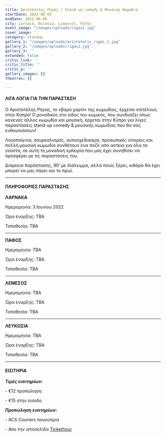 ```yaml
---
title: Αριστοτελης Ρηγας / Stand up comedy & Μουσικη Κωμωδια
startDate: 2022-06-03
endDate: 2022-06-06
city: Larnaca, Nicosia, Limassol, Pafos
event_image: "/images/uploads/rigas1.jpg"
cover_image: ''
category: Standup
gallery_1: "/images/uploads/aristotelis_rigas_1.jpg"
gallery_2: "/images/uploads/rigas2.jpg"
gallery_3: ''
extended: false
critic_link: ''
critic_title: ''
critic_p: ''
gallery_images: []
theatres: []

---
```

#### ΛΙΓΑ ΛΟΓΙΑ ΓΙΑ ΤΗΝ ΠΑΡΑΣΤΑΣΗ

Ο Αριστοτέλης Ρήγας, το «βαρύ χαρτί» της κωμωδίας, έρχεται επιτέλους στην Κύπρο! Ο μοναδικός στο είδος του κωμικός, που συνδυάζει όπως κανένας άλλος κωμωδία και μουσική, έρχεται στην Κύπρο για λίγες παραστάσεις stand-up comedy & μουσικής κωμωδίας που θα σας ενθουσιάσουν!

Λογοπαίγνια, σουρεαλισμός, αυτοσχεδιασμοί, προσωπικές ιστορίες και πολλή μουσική κωμωδία συνθέτουν ένα παζλ από αστεία για όλα τα γούστα, σε αυτή τη μοναδική εμπειρία που μας έχει συνηθίσει να προσφέρει με τις παραστάσεις του.

Διάρκεια παράστασης, 90’ με διάλειμμα, αλλά ποιος ξέρει, κιθάρα θα έχει μπορεί να μας πάρει και το πρωί.

***

#### ΠΛΗΡΟΦΟΡΙΕΣ ΠΑΡΑΣΤΑΣΗΣ

**ΛΑΡΝΑΚΑ**

Ημερομηνία: 3 Ιουνίου 2022

Ώρα έναρξης: TBA

Τοποθεσία: TBA

***

**ΠΑΦΟΣ**

Ημερομηνία: TBA

Ώρα έναρξης: TBA

Τοποθεσία: TBA

***

**ΛΕΜΕΣΟΣ**

Ημερομηνία: TBA

Ώρα έναρξης: TBA

Τοποθεσία: TBA

***

**ΛΕΥΚΩΣΙΑ**

Ημερομηνία: TBA

Ώρα έναρξης: TBA

Τοποθεσία: TBA

***

#### ΕΙΣΙΤΗΡΙΑ

**_Τιμές εισιτηρίων:_**

\- €12 προπώληση

\- €15 στην είσοδο

**_Προπώληση εισιτηρίων:_**

\- ACS Couriers παγκύπρια

\- Απο την ιστοσελίδα [Tickethour](https://shop.tickethour.com/ticketmaster_se_3685.html "Tickethour")